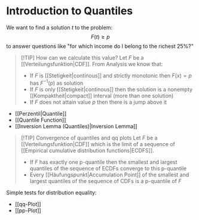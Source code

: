 # Introduction to Quantiles

We want to find a solution $t$ to the problem:
$$F(t)\geq p$$
to answer questions like "for which income do I belong to the richest 25%?"

> [!TIP] How can we calculate this value?
> Let $F$ be a [[Verteilungsfunktion|CDF]]. From Analysis we know that:
>
> - If $F$ is [[Stetigkeit|continous]] and strictly monotonic then $F(x)=p$ has $F^{-1}(p)$ as solution
> - If $F$ is only [[Stetigkeit|continous]] then the solution is a nonempty [[Kompaktheit|compact]] interval (more than one solution)
> - If $F$ does not attain value $p$ then there is a jump above it

- [[Perzentil|Quantile]]
- [[Quantile Function]]
- [[Inversion Lemma (Quantiles)|Inversion Lemma]]

> [!TIP] Convergence of quantiles and qq plots
> Let $F$ be a [[Verteilungsfunktion|CDF]] which is the limit of a sequence of [[Empirical cumulative distribution functions|ECDFS]].
>
> - If $F$ has exactly one p-quantile then the smallest and largest quantiles of the sequence of ECDFs converge to this p-quantile
> - Every [[Häufungspunkt|Accumulation Point]] of the smallest and largest quantiles of the sequence of CDFs is a p-quantile of $F$

Simple tests for distribution equality:

- [[qq-Plot]]
- [[pp-Plot]]